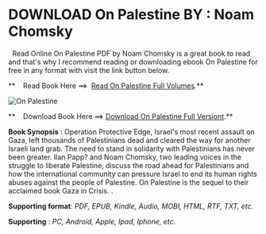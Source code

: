  **DOWNLOAD On Palestine BY : Noam Chomsky**
===========================================

  Read Online On Palestine PDF by Noam Chomsky is a great book to read and that's why I recommend reading or downloading ebook On Palestine for free in any format with visit the link button below.

**    Read Book Here ==>  [Read On Palestine Full Volumes](https://goodreadbook.site/?book=1608464709).**

![On Palestine](https://i.gr-assets.com/images/S/compressed.photo.goodreads.com/books/1427756115l/23129811.jpg)

**    Download Book Here ==> [Download On Palestine Full Versiont](https://goodreadbook.site/?book=1608464709).**

**Book Synopsis** : Operation Protective Edge, Israel's most recent assault on Gaza, left thousands of Palestinians dead and cleared the way for another Israeli land grab. The need to stand in solidarity with Palestinians has never been greater. Ilan Papp? and Noam Chomsky, two leading voices in the struggle to liberate Palestine, discuss the road ahead for Palestinians and how the international community can pressure Israel to end its human rights abuses against the people of Palestine. On Palestine is the sequel to their acclaimed book Gaza in Crisis. .

**Supporting format**: _PDF, EPUB, Kindle, Audio, MOBI, HTML, RTF, TXT, etc._

**Supporting** : _PC, Android, Apple, Ipad, Iphone, etc._